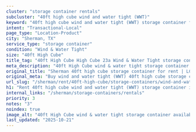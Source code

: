 ```yaml
---
cluster: "storage container rentals"
subcluster: "40ft high cube wind and water tight (WWT)"
keyword: "40ft high cube wind and water tight (WWT) storage container for rent Sherman, TX"
intent: "Transactional-Local"
page_type: "Location-Product"
city: "Sherman, TX"
service_type: "storage container"
condition: "Wind & Water Tight"
size: "40ft High Cube"
title_tag: "40ft High Cube High Cube 23a Wind & Water Tight storage container Sales in Sherman | LC Container"
meta_description: "40ft High Cube wind & water tight storage container sales in Sherman. High cube containers with extra height. Fast delivery, competitive pricing. Serving storage containers area. Quote ID: 9ZU. Call (214) 524-4168 for your free quote today."
original_title: "Sherman 40ft high cube storage container for rent | LC"
original_meta: "Buy wind and water tight (WWT) 40ft high cube storage container rent with local delivery in Sherman, TX. LC Container — local Since 2003. Request a fast quote today."
url_slug: "/sherman/rent/40ft-high-cube/storage-containers/wind-and-water-tight-wwt"
h1: "Rent 40ft high cube wind and water tight (WWT) storage container in Sherman"
internal_links: "/sherman/storage-containers/rentals"
priority: 3
notes: "3"
noindex: true
image_alt: "40ft High Cube wind & water tight storage container available for delivery in Sherman"
last_updated: "2025-10-21"
---
```


<!-- TODO: Add unique city/inventory copy, images, and internal links here. -->
